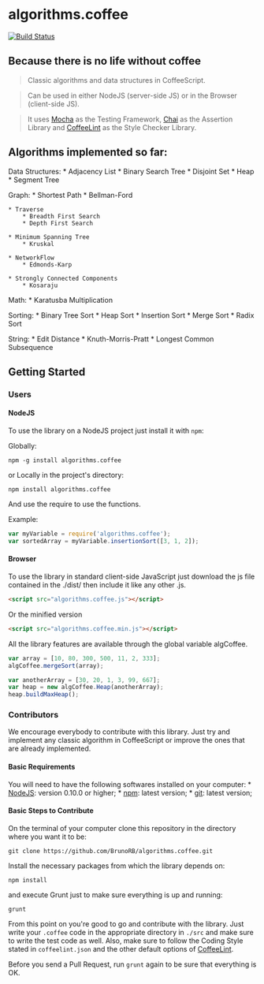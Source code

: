algorithms.coffee
=================

[![Build Status](https://travis-ci.org/BrunoRB/algorithms.coffee.png?branch=master)](https://travis-ci.org/BrunoRB/algorithms.coffee)

## Because there is no life without coffee
> Classic algorithms and data structures in CoffeeScript.

> Can be used in either NodeJS (server-side JS) or in the Browser (client-side JS).

> It uses [Mocha](http://visionmedia.github.io/mocha/) as the Testing Framework, [Chai](http://chaijs.com/) as the Assertion Library and [CoffeeLint](http://www.coffeelint.org/) as the Style Checker Library.

## Algorithms implemented so far: ##
Data Structures:
	* Adjacency List
	* Binary Search Tree
	* Disjoint Set
	* Heap
	* Segment Tree

Graph:
	* Shortest Path
		* Bellman-Ford

	* Traverse
		* Breadth First Search
		* Depth First Search

	* Minimum Spanning Tree
		* Kruskal
	
	* NetworkFlow
		* Edmonds-Karp

	* Strongly Connected Components
		* Kosaraju

Math:
	* Karatusba Multiplication

Sorting:
	* Binary Tree Sort
	* Heap Sort
	* Insertion Sort
	* Merge Sort
	* Radix Sort

String:
	* Edit Distance
	* Knuth-Morris-Pratt
	* Longest Common Subsequence

## Getting Started
### Users
#### NodeJS
To use the library on a NodeJS project just install it with `npm`:

Globally:
```shell
npm -g install algorithms.coffee
```

or Locally in the project's directory:
```shell
npm install algorithms.coffee
```

And use the require to use the functions.

Example:
```javascript
var myVariable = require('algorithms.coffee');
var sortedArray = myVariable.insertionSort([3, 1, 2]);
```

#### Browser
To use the library in standard client-side JavaScript just download the js file contained in the ./dist/ then include it like any other .js.
```html
<script src="algorithms.coffee.js"></script>
```

Or the minified version
```html
<script src="algorithms.coffee.min.js"></script>
```

All the library features are available through the global variable algCoffee.

```javascript
var array = [10, 80, 300, 500, 11, 2, 333];
algCoffee.mergeSort(array);

var anotherArray = [30, 20, 1, 3, 99, 667];
var heap = new algCoffee.Heap(anotherArray);
heap.buildMaxHeap();
```

### Contributors

We encourage everybody to contribute with this library. Just try and implement any classic algorithm in CoffeeScript or
improve the ones that are already implemented.

#### Basic Requirements

You will need to have the following softwares installed on your computer:
	* [NodeJS](http://nodejs.org/): version 0.10.0 or higher;
	* [npm](https://www.npmjs.org/): latest version;
	* [git](http://git-scm.com/): latest version;

#### Basic Steps to Contribute

On the terminal of your computer clone this repository in the directory where you want it to be:
````shell
git clone https://github.com/BrunoRB/algorithms.coffee.git
````

Install the necessary packages from which the library depends on:
````shell
npm install
````

and execute Grunt just to make sure everything is up and running:
````shell
grunt
````

From this point on you're good to go and contribute with the library.
Just write your `.coffee` code in the appropriate directory in `./src` and make sure to write the test code as well.
Also, make sure to follow the Coding Style stated in `coffeelint.json` and
the other default options of [CoffeeLint](http://www.coffeelint.org/).

Before you send a Pull Request, run `grunt` again to be sure that everything is OK.
